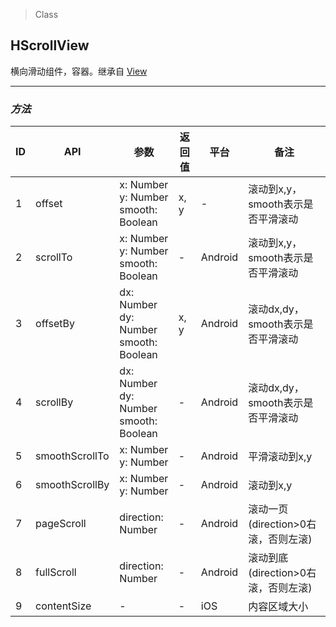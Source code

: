 > Class

## HScrollView

横向滑动组件，容器。继承自 [View](view.html)

---

### *方法*

| ID   | API            | 参数                                       | 返回值  | 平台      | 备注                       |
| ---- | -------------- | ---------------------------------------- | ---- | ------- | ------------------------ |
| 1    | offset         | x: Number<br/> y: Number<br/> smooth: Boolean | x, y | -       | 滚动到x,y，smooth表示是否平滑滚动    |
| 2    | scrollTo       | x: Number<br/> y: Number<br/> smooth: Boolean | -    | Android | 滚动到x,y，smooth表示是否平滑滚动    |
| 3    | offsetBy       | dx: Number<br/> dy: Number<br/> smooth: Boolean | x, y | Android | 滚动dx,dy，smooth表示是否平滑滚动   |
| 4    | scrollBy       | dx: Number<br/> dy: Number<br/> smooth: Boolean | -    | Android | 滚动dx,dy，smooth表示是否平滑滚动   |
| 5    | smoothScrollTo | x: Number<br/> y: Number                 | -    | Android | 平滑滚动到x,y                 |
| 6    | smoothScrollBy | x: Number<br/> y: Number                 | -    | Android | 滚动到x,y                   |
| 7    | pageScroll     | direction: Number                        | -    | Android | 滚动一页(direction>0右滚，否则左滚) |
| 8    | fullScroll     | direction: Number                        | -    | Android | 滚动到底(direction>0右滚，否则左滚) |
| 9    | contentSize    | -                                        | -    | iOS     | 内容区域大小                   |